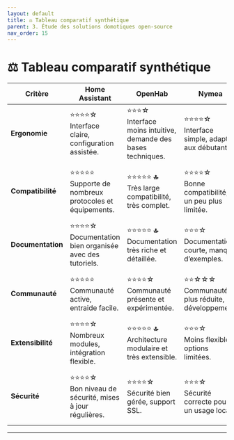```yaml
---
layout: default
title: ⚖️ Tableau comparatif synthétique
parent: 3. Étude des solutions domotiques open-source
nav_order: 15
---
```


# ⚖️ Tableau comparatif synthétique

| **Critère**   | **Home Assistant**                                             | **OpenHab**                                                     | **Nymea**                                                 | **Gladys Assistant**                                          |
|---------------|----------------------------------------------------------------|------------------------------------------------------------------|------------------------------------------------------------|---------------------------------------------------------------|
| **Ergonomie** | ⭐⭐⭐⭐☆<br>Interface claire, configuration assistée.             | ⭐⭐⭐☆<br>Interface moins intuitive, demande des bases techniques. | ⭐⭐⭐⭐☆<br>Interface simple, adaptée aux débutants.          | ⭐⭐⭐⭐☆<br>Interface intuitive, facile à utiliser.               |
| **Compatibilité** | ⭐⭐⭐⭐⭐<br>Supporte de nombreux protocoles et équipements.     | ⭐⭐⭐⭐⭐ **🔝**<br>Très large compatibilité, très complet.          | ⭐⭐⭐⭐☆<br>Bonne compatibilité, un peu plus limitée.         | ⭐⭐⭐⭐☆<br>Compatible avec la plupart des équipements courants. |
| **Documentation** | ⭐⭐⭐⭐☆<br>Documentation bien organisée avec des tutoriels.     | ⭐⭐⭐⭐⭐ **🔝**<br>Documentation très riche et détaillée.            | ⭐⭐⭐☆<br>Documentation courte, manque d’exemples.           | ⭐⭐⭐☆<br>Documentation parfois incomplète ou trop technique.   |
| **Communauté** | ⭐⭐⭐⭐⭐<br>Communauté active, entraide facile.                   | ⭐⭐⭐⭐☆<br>Communauté présente et expérimentée.                    | ⭐⭐☆☆☆<br>Communauté plus réduite, en développement.        | ⭐⭐☆☆☆<br>Communauté plus restreinte, surtout francophone.     |
| **Extensibilité** | ⭐⭐⭐⭐☆<br>Nombreux modules, intégration flexible.             | ⭐⭐⭐⭐⭐ **🔝**<br>Architecture modulaire et très extensible.        | ⭐⭐⭐☆<br>Moins flexible, options limitées.                  | ⭐⭐⭐☆<br>Extensions possibles, mais moins nombreuses.           |
| **Sécurité**  | ⭐⭐⭐⭐☆<br>Bon niveau de sécurité, mises à jour régulières.       | ⭐⭐⭐⭐☆<br>Sécurité bien gérée, support SSL.                       | ⭐⭐⭐☆<br>Sécurité correcte pour un usage local.             | ⭐⭐⭐☆<br>Sécurité suffisante, mais dépend de la configuration.  |

---
